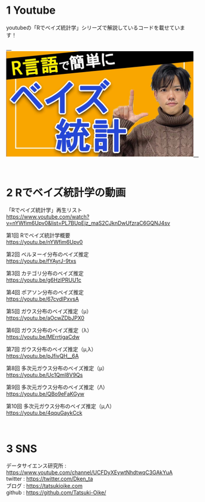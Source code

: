 # 1 Youtube
youtubeの「Rでベイズ統計学」シリーズで解説しているコードを載せています！

<a href="https://www.youtube.com/watch?v=nYWfim6Upv0&list=PL7BUpEjz_maS2CJknDwUfzraC6GQNJ4sv">　<img src="image/rbayes.JPG">　</a>

<br>

# 2 Rでベイズ統計学の動画

「Rでベイズ統計学」再生リスト<br>
https://www.youtube.com/watch?v=nYWfim6Upv0&list=PL7BUpEjz_maS2CJknDwUfzraC6GQNJ4sv

第1回 Rでベイズ統計学概要<br>
https://youtu.be/nYWfim6Upv0

第2回 ベルヌーイ分布のベイズ推定<br>
https://youtu.be/fYAyrJ-9txs

第3回 カテゴリ分布のベイズ推定<br>
https://youtu.be/g6HzIPRUU1c

第4回 ポアソン分布のベイズ推定<br>
https://youtu.be/67cvdIPxvsA

第5回 ガウス分布のベイズ推定（μ）<br>
https://youtu.be/aOcwZDbJPX0

第6回 ガウス分布のベイズ推定（λ）<br>
https://youtu.be/MErrtigaCdw

第7回 ガウス分布のベイズ推定（μ,λ）<br>
https://youtu.be/pJfivQH__6A

第8回 多次元ガウス分布のベイズ推定（μ）<br>
https://youtu.be/Uc1QmI8V9Qs

第9回 多次元ガウス分布のベイズ推定（Λ）<br>
https://youtu.be/QBo9eFaKGyw

第10回 多次元ガウス分布のベイズ推定（μ,Λ）<br>
https://youtu.be/4qquGaykCck

<br>

# 3 SNS
データサイエンス研究所 : https://www.youtube.com/channel/UCFDyXEywtNhdtwqC3GAkYuA <br>
twitter : https://twitter.com/Dken_ta <br>
ブログ : https://tatsukioike.com <br>
github : https://github.com/Tatsuki-Oike/ <br>

